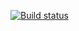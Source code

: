 [![Build status](https://ci.appveyor.com/api/projects/status/th5uy477b63hlihn?svg=true)](https://ci.appveyor.com/project/GLM-Alyona/iterator)